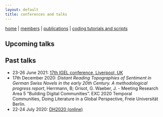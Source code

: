 ```yaml
---
layout: default
title: conferences and talks
---
```


[home](index.md) | [members](members.md) | [publications](publications.md) | [coding tutorials and scripts](sa_coding.md)

## Upcoming talks


## Past talks
  - 23-26 June 2021: [17th IGEL conference, Liverpool, UK](https://sites.google.com/igelassoc.org/igel2018/home)
  - 17th December 2020: *Distant Reading Topographies of Sentiment in German Swiss Novels in the early 20th Century. A methodological progress report*, Herrmann, B; Grisot, G. Waeber, J. - Meeting Research Area 5 “Building Digital Communities”. EXC 2020 Temporal Communities, Doing Literature in a Global Perspective, Freie Universität Berlin.
  - 22-24 July 2020: [DH2020 (online)](https://dh2020.adho.org/about-the-event/) 
